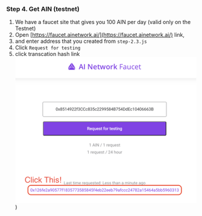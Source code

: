 ### Step 4. Get AIN (testnet)

1. We have a faucet site that gives you 100 AIN per day (valid only on the Testnet)
2. Open [https://faucet.ainetwork.ai/](https://faucet.ainetwork.ai/) link,
3. and enter address that you created from `step-2.3.js`
4. Click `Request for testing`
5. click transcation hash link ![click](images/step4-image.png))

